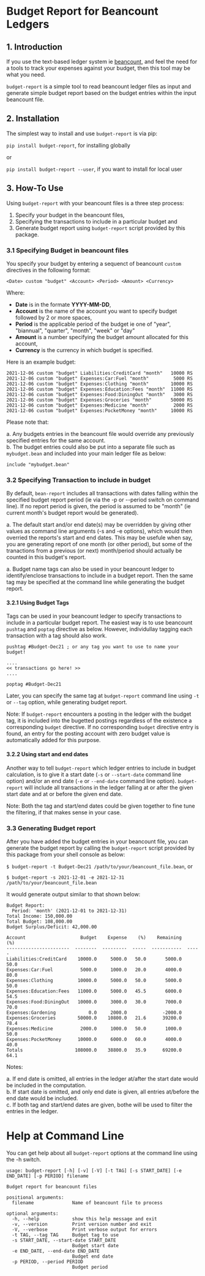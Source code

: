 # Budget Report for Beancount Ledgers

## 1. Introduction

If you use the text-based ledger system ie [beancount](https://github.com/beancount/beancount), and feel the need for a tools to track your expenses against your budget, then this tool may be what you need.

`budget-report` is a simple tool to read beancount ledger files as input and generate simple budget report based on the budget entries within the input beancount file. 

## 2. Installation

The simplest way to install and use `budget-report` is via pip:  

`pip install budget-report`, for installing globally

or  

`pip install budget-report --user`, if you want to install for local user  

## 3. How-To Use

Using `budget-report` with your beancount files is a three step process:  

1. Specify your budget in the beancount files,  
2. Specifying the transactions to include in a particular budget and  
3. Generate budget report using `budget-report` script provided by this package.


### 3.1 Specifying Budget in beancount files

You specify your budget by entering a sequenct of beancount `custom` directives in the following format:  

`<Date> custom "budget" <Account> <Period> <Amount> <Currency>`

Where:  

- **Date** is in the formate **YYYY-MM-DD**,   
- **Account** is the name of the account you want to specify budget followed by 2 or more spaces,  
- **Period** is the applicable period of the budget ie one of "year", "biannual", "quarter", "month", "week" or "day"
- **Amount** is a number specifying the budget amount allocated for this account,  
- **Currency** is the currency in which budget is specified.  

Here is an example budget:  

    2021-12-06 custom "budget" Liabilities:CreditCard "month"   10000 RS  
    2021-12-06 custom "budget" Expenses:Car:Fuel "month"         5000 RS  
    2021-12-06 custom "budget" Expenses:Clothing "month"        10000 RS  
    2021-12-06 custom "budget" Expenses:Education:Fees "month"  11000 RS  
    2021-12-06 custom "budget" Expenses:Food:DiningOut "month"   3000 RS  
    2021-12-06 custom "budget" Expenses:Groceries "month"       50000 RS   
    2021-12-06 custom "budget" Expenses:Medicine "month"         2000 RS     
    2021-12-06 custom "budget" Expenses:PocketMoney "month"     10000 RS  

Please note that:   

a. Any budgets entries in the beancount file would override any previously specified entries for the same account.  
b. The budget entries could also be put into a separate file such as `mybudget.bean` and included into your main ledger file as below:  

    include "mybudget.bean"

### 3.2 Specifying Transaction to include in budget  

By default, `bean-report` includes all transactions with dates falling within the specified budget report period (ie via the -p or --period switch on command line).  If no report period is given, the period is assumed to be "month" (ie current month's budget report would be generated).

a. The default start and/or end date(s) may be overridden by giving other values as command line arguments (-s and -e options), which would then overried the reports's start and end dates.  This may be usefule when say, you are generating report of one month (or other period), but some of the tranactions from a previous (or next) month/period should actually be counted in this budget's report.   

a. Budget name tags can also be used in your beancount ledger to identify/enclose transactions to include in a budget report.  Then the same tag may be specified at the command line while generating the budget report.

#### 3.2.1  Using Budget Tags

Tags can be used in your beancount ledger to specify transactions to include in a particular budget report.  The easiest way is to use beancount `pushtag` and `poptag` directive as below.  However, individullay tagging each transaction with a tag should also work.

    pushtag #Budget-Dec21 ; or any tag you want to use to name your budget!
    
    ....
    << transactions go here! >>
    ....

    poptag #Budget-Dec21  

Later, you can specify the same tag at `budget-report` command line using `-t` or `--tag` option, while generating budget report.

Note: If `budget-report` encounters a posting in the ledger with the budget tag, it is included into the bugetted postings regardless of the existence a corresponding `budget` directive.  If no corresponding `budget` directive entry is found, an entry for the posting account with zero budget value is automatically added for this purpose.  

#### 3.2.2 Using start and end dates  

Another way to tell `budget-report` which ledger entries to include in budget calculation, is to give it a start date (`-s` or `--start-date` command line option) and/or an end date (`-e` or `--end-date` command line option).  `budget-report` will include all transactions in the ledger falling at or after the given start date and at or before the given end date.

Note: Both the tag and start/end dates could be given together to fine tune the filtering, if that makes sense in your case.

### 3.3 Generating Budget report

After you have added the budget entries in your beancount file, you can generate the budget report by calling the `budget-report` script provided by this package from your shell console as below:  

`$ budget-report -t Budget-Dec21 /path/to/your/beancount_file.bean`, or  

`$ budget-report -s 2021-12-01 -e 2021-12-31 /path/to/your/beancount_file.bean`  

It would generate output similar to that shown below:

    Budget Report:
      Period: 'month' (2021-12-01 to 2021-12-31)
	Total Income: 150,000.00
	Total Budget: 108,000.00
	Budget Surplus/Deficit: 42,000.00

    Account                    Budget    Expense    (%)    Remaining    (%)
    -----------------------  --------  ---------  -----  -----------  -----
    Liabilities:CreditCard    10000.0     5000.0   50.0       5000.0   50.0
    Expenses:Car:Fuel          5000.0     1000.0   20.0       4000.0   80.0
    Expenses:Clothing         10000.0     5000.0   50.0       5000.0   50.0
    Expenses:Education:Fees   11000.0     5000.0   45.5       6000.0   54.5
    Expenses:Food:DiningOut   10000.0     3000.0   30.0       7000.0   70.0
    Expenses:Gardening            0.0     2000.0             -2000.0
    Expenses:Groceries        50000.0    10800.0   21.6      39200.0   78.4
    Expenses:Medicine          2000.0     1000.0   50.0       1000.0   50.0
    Expenses:PocketMoney      10000.0     6000.0   60.0       4000.0   40.0
    Totals                   108000.0    38800.0   35.9      69200.0   64.1

Notes:  

a. If end date is omitted, all entries in the ledger at/after the start date would be included in the computation.  
b. If start date is omitted, and only end date is given, all entries at/before the end date would be included.  
c. If both tag and start/end dates are given, bothe will be used to filter the entries in the ledger.

# Help at Command Line

You can get help about all `budget-report` options at the command line using the -h switch.

    usage: budget-report [-h] [-v] [-V] [-t TAG] [-s START_DATE] [-e END_DATE] [-p PERIOD] filename

    Budget report for beancount files

    positional arguments:
      filename              Name of beancount file to process

    optional arguments:
      -h, --help            show this help message and exit
      -v, --version         Print version number and exit
      -V, --verbose         Print verbose output for errors
      -t TAG, --tag TAG     Budget tag to use
      -s START_DATE, --start-date START_DATE
                            Budget start date
      -e END_DATE, --end-date END_DATE
                            Budget end date
      -p PERIOD, --period PERIOD
                            Budget period
 
